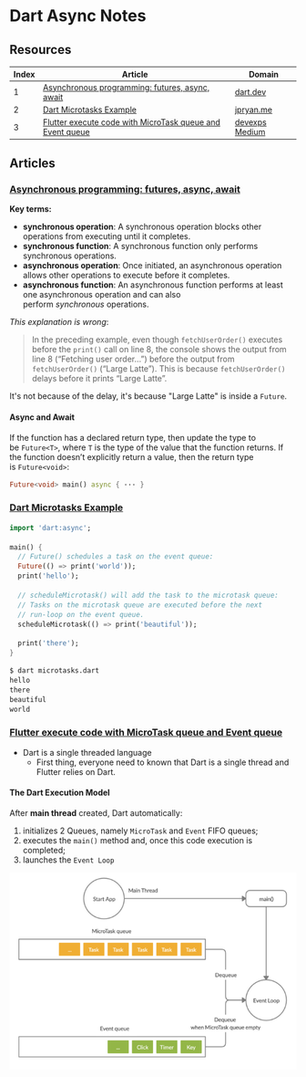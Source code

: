 # Dart Async Notes

## Resources

| Index | Article                                                                       | Domain                           |
| ----- | ----------------------------------------------------------------------------- | -------------------------------- |
| 1     | [Asynchronous programming: futures, async, await][dart.dev_async]             | [dart.dev][dart.dev]             |
| 2     | [Dart Microtasks Example][microtask_example]                                  | [jpryan.me][jpryan]              |
| 3     | [Flutter execute code with MicroTask queue and Event queue][devexps_medium_1] | [devexps Medium][devexps_medium] |


[dart.dev]: https://dart.dev/
[dart.dev_async]: https://dart.dev/codelabs/async-await#why-asynchronous-code-matters
[devexps_medium]: https://medium.com/@devexps/
[devexps_medium_1]: https://medium.com/@devexps/flutter-execute-code-with-microtask-queue-and-event-queue-f2dc10b06aad
[jpryan]: http://jpryan.me/
[microtask_example]: http://jpryan.me/dartbyexample/examples/microtasks/

## Articles

### [Asynchronous programming: futures, async, await][dart.dev_async]

**Key terms:**

- **synchronous operation**: A synchronous operation blocks other operations from executing until it completes.
- **synchronous function**: A synchronous function only performs synchronous operations.
- **asynchronous operation**: Once initiated, an asynchronous operation allows other operations to execute before it completes.
- **asynchronous function**: An asynchronous function performs at least one asynchronous operation and can also perform *synchronous* operations.

*This explanation is wrong*:

> In the preceding example, even though `fetchUserOrder()` executes before the `print()` call on line 8, the console shows the output from line 8 (“Fetching user order…”) before the output from `fetchUserOrder()` (“Large Latte”). This is because `fetchUserOrder()` delays before it prints “Large Latte”.

It's not because of the delay, it's because "Large Latte" is inside a `Future`.

#### Async and Await

If the function has a declared return type, then update the type to be `Future<T>`, where `T` is the type of the value that the function returns. If the function doesn’t explicitly return a value, then the return type is `Future<void>`:

```dart
Future<void> main() async { ··· }
```

### [Dart Microtasks Example][microtask_example]  

```dart
import 'dart:async';

main() {
  // Future() schedules a task on the event queue:
  Future(() => print('world'));
  print('hello');

  // scheduleMicrotask() will add the task to the microtask queue:
  // Tasks on the microtask queue are executed before the next
  // run-loop on the event queue.
  scheduleMicrotask(() => print('beautiful'));

  print('there');
}
```

```bash
$ dart microtasks.dart
hello
there
beautiful
world
```

### [Flutter execute code with MicroTask queue and Event queue][devexps_medium_1]

- Dart is a single threaded language
    - First thing, everyone need to known that Dart is a single thread and Flutter relies on Dart.

#### The Dart Execution Model

After **main thread** created, Dart automatically:

1. initializes 2 Queues, namely `MicroTask` and `Event` FIFO queues;
2. executes the `main()` method and, once this code execution is completed;
3. launches the `Event Loop`

![Event-Microtask Loop][event_microtask_loop]


[event_microtask_loop]: assets/event_microtask_loop.png